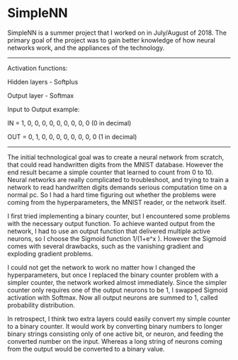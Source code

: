 # SimpleNN
SimpleNN is a summer project that I worked on in July/August of 2018. The primary goal of the project was to gain better knowledge of how neural networks work, and the appliances of the technology.

_______________________________________________________________________________________________
Activation functions:

Hidden layers   -   Softplus

Output layer    -   Softmax

Input to Output example:

IN  =   1, 0, 0, 0, 0, 0, 0, 0, 0, 0    (0 in decimal)

OUT =   0, 1, 0, 0, 0, 0, 0, 0, 0, 0    (1 in decimal)
_______________________________________________________________________________________________


The initial technological goal was to create a neural network from scratch, that could read handwritten digits from the MNIST database. However the end result became a simple counter that learned to count from 0 to 10. Neural networks are really complicated to troubleshoot, and trying to train a network to read handwritten digits demands serious computation time on a normal pc. So I had a hard time figuring out whether the problems were coming from the hyperparameters, the MNIST reader, or the network itself.

I first tried implementing a binary counter, but I encountered some problems with the necessary output function. To achieve wanted output from the network, I had to use an output function that delivered multiple active neurons, so I choose the Sigmoid function 1/(1+e^x ). However the Sigmoid comes with several drawbacks, such as the vanishing gradient and exploding gradient problems.

I could not get the network to work no matter how I changed the hyperparameters, but once I replaced the binary counter problem with a simpler counter, the network worked almost immediately. Since the simpler counter only requires one of the output neurons to be 1, I swapped Sigmoid activation with Softmax. Now all output neurons are summed to 1, called probability distribution.

In retrospect, I think two extra layers could easily convert my simple counter to a binary counter. It would work by converting binary numbers to longer binary strings consisting only of one active bit, or neuron, and feeding the converted number on the input. Whereas a long string of neurons coming from the output would be converted to a binary value.
